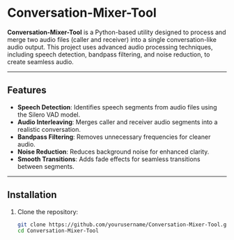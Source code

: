 # Conversation-Mixer-Tool

**Conversation-Mixer-Tool** is a Python-based utility designed to process and merge two audio files (caller and receiver) into a single conversation-like audio output. This project uses advanced audio processing techniques, including speech detection, bandpass filtering, and noise reduction, to create seamless audio.

---

## Features

- **Speech Detection**: Identifies speech segments from audio files using the Silero VAD model.
- **Audio Interleaving**: Merges caller and receiver audio segments into a realistic conversation.
- **Bandpass Filtering**: Removes unnecessary frequencies for cleaner audio.
- **Noise Reduction**: Reduces background noise for enhanced clarity.
- **Smooth Transitions**: Adds fade effects for seamless transitions between segments.

---

## Installation

1. Clone the repository:
   ```bash
   git clone https://github.com/yourusername/Conversation-Mixer-Tool.git
   cd Conversation-Mixer-Tool
